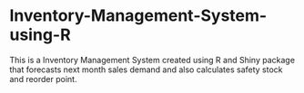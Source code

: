 # Inventory-Management-System-using-R
This is a Inventory Management System created using R and Shiny package that forecasts next month sales demand and also calculates safety stock and reorder point.
